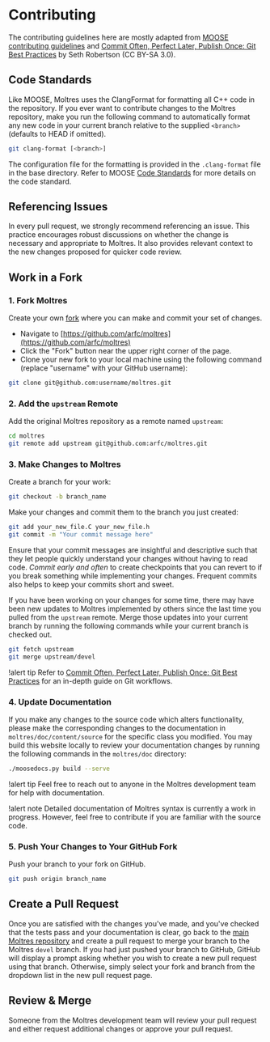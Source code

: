 # Contributing

The contributing guidelines here are mostly adapted from
[MOOSE contributing guidelines](https://mooseframework.inl.gov/framework/contributing.html) and
[Commit Often, Perfect Later, Publish Once: Git Best Practices](https://sethrobertson.github.io/GitBestPractices/)
by Seth Robertson (CC BY-SA 3.0).

## Code Standards

Like MOOSE, Moltres uses the ClangFormat for formatting all C++ code in the repository. If you
ever want to contribute changes to the Moltres repository, make you run the following command
to automatically format any new code in your current branch relative to the supplied `<branch>`
(defaults to HEAD if omitted).

```bash
git clang-format [<branch>]
```

The configuration file for the formatting is provided in the `.clang-format` file in the base
directory. Refer to MOOSE [Code Standards](https://mooseframework.inl.gov/sqa/framework_scs.html)
for more details on the code standard.

## Referencing Issues

In every pull request, we strongly recommend referencing an issue. This practice encourages robust
discussions on whether the change is necessary and appropriate to Moltres. It also provides
relevant context to the new changes proposed for quicker code review.

## Work in a Fork

### 1. Fork Moltres

Create your own [fork](https://docs.github.com/en/get-started/quickstart/fork-a-repo) where you can
make and commit your set of changes.

- Navigate to [https://github.com/arfc/moltres](https://github.com/arfc/moltres)
- Click the "Fork" button near the upper right corner of the page.
- Clone your new fork to your local machine using the following command (replace "username" with
  your GitHub username):


```bash
git clone git@github.com:username/moltres.git
```

### 2. Add the `upstream` Remote

Add the original Moltres repository as a remote named `upstream`:

```bash
cd moltres
git remote add upstream git@github.com:arfc/moltres.git
```

### 3. Make Changes to Moltres

Create a branch for your work:

```bash
git checkout -b branch_name
```

Make your changes and commit them to the branch you just created:

```bash
git add your_new_file.C your_new_file.h
git commit -m "Your commit message here"
```

Ensure that your commit messages are insightful and descriptive such that they let people quickly
understand your changes without having to read code. *Commit early and often* to create checkpoints
that you can revert to if you break something while implementing your changes. Frequent commits
also helps to keep your commits short and sweet.

If you have been working on your changes for some time, there may have been new updates to Moltres
implemented by others since the last time you pulled from the `upstream` remote. Merge those
updates into your current branch by running the following commands while your current branch is
checked out.

```bash
git fetch upstream
git merge upstream/devel
```

!alert tip
Refer to
[Commit Often, Perfect Later, Publish Once: Git Best Practices](https://sethrobertson.github.io/GitBestPractices/)
for an in-depth guide on Git workflows.

### 4. Update Documentation

If you make any changes to the source code which alters functionality, please make
the corresponding changes to the documentation in `moltres/doc/content/source` for the specific
class you modified. You may build this website locally to review your documentation
changes by running the following commands in the `moltres/doc` directory:

```bash
./moosedocs.py build --serve
```

!alert tip
Feel free to reach out to anyone in the Moltres development team for help with documentation.

!alert note
Detailed documentation of Moltres syntax is currently a work in progress. However, feel free to
contribute if you are familiar with the source code.

### 5. Push Your Changes to Your GitHub Fork

Push your branch to your fork on GitHub.

```bash
git push origin branch_name
```

## Create a Pull Request

Once you are satisfied with the changes you've made, 
and you've checked that the tests pass and your documentation is clear, 
go back to the [main Moltres repository](https://github.com/arfc/moltres) and create a pull request 
to merge your branch to the Moltres `devel` branch. If you had just pushed your branch to GitHub,
GitHub will display a prompt asking whether you wish to create a new pull request using that
branch. Otherwise, simply select your fork and branch from the dropdown list in the new pull
request page.

## Review & Merge

Someone from the Moltres development team will review your pull request and either request
additional changes or approve your pull request.
